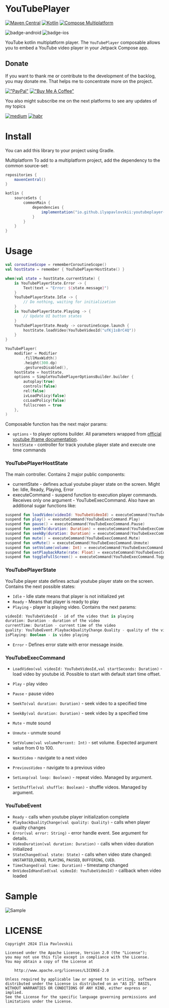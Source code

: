# YouTubePlayer

[![Maven Central](https://img.shields.io/maven-central/v/io.github.ilyapavlovskii/youtubeplayer-compose.svg)](https://central.sonatype.com/artifact/io.github.ilyapavlovskii/youtubeplayer-compose)
[![Kotlin](https://img.shields.io/badge/kotlin-v1.9.20-blue.svg?logo=kotlin)](http://kotlinlang.org)
[![Compose Multiplatform](https://img.shields.io/badge/Compose%20Multiplatform-v1.5.4-blue)](https://github.com/JetBrains/compose-multiplatform)

![badge-android](http://img.shields.io/badge/platform-android-6EDB8D.svg?style=flat)
![badge-ios](http://img.shields.io/badge/platform-ios-CDCDCD.svg?style=flat)

YouTube kotlin multiplatform player.
The `YouTubePlayer` composable allows you to embed a YouTube video player in your Jetpack Compose app.

## Donate
If you want to thank me or contribute to the development of the backlog, you may donate me. That helps me to concentrate more on the project.

[!["PayPal"](https://raw.githubusercontent.com/IlyaPavlovskii/IlyaPavlovskii/main/resources/paypal.svg)](https://www.paypal.com/paypalme/ipavlovskii)
[!["Buy Me A Coffee"](https://raw.githubusercontent.com/IlyaPavlovskii/IlyaPavlovskii/main/resources/buy_me_a_coffee.svg)](https://www.buymeacoffee.com/ipavlovskii)

You also might subscribe me on the next platforms to see any updates of my topics

[![medium](https://raw.githubusercontent.com/IlyaPavlovskii/IlyaPavlovskii/main/resources/medium.svg)](https://pavlovskiiilia.medium.com/)
[![habr](https://raw.githubusercontent.com/IlyaPavlovskii/IlyaPavlovskii/main/resources/habr.svg)](https://habr.com/ru/users/TranE91/posts/)

# Install
You can add this library to your project using Gradle.

Multiplatform
To add to a multiplatform project, add the dependency to the common source-set:

```gradle
repositories {
    mavenCentral()
}

kotlin {
    sourceSets {
        commonMain {
            dependencies {
                implementation("io.github.ilyapavlovskii:youtubeplayer-compose:${latest_version}")
            }
        }
    }
}
```

# Usage

```kotlin
val coroutineScope = rememberCoroutineScope()
val hostState = remember { YouTubePlayerHostState() }

when(val state = hostState.currentState) {
    is YouTubePlayerState.Error -> {
        Text(text = "Error: ${state.message}")
    }
    YouTubePlayerState.Idle -> {
        // Do nothing, waiting for initialization
    }
    is YouTubePlayerState.Playing -> {
        // Update UI button states
    }
    YouTubePlayerState.Ready -> coroutineScope.launch {
        hostState.loadVideo(YouTubeVideoId("ufKj1sBrC4Q"))
    }
}

YouTubePlayer(
    modifier = Modifier
        .fillMaxWidth()
        .height(300.dp)
        .gesturesDisabled(),
    hostState = hostState,
    options = SimpleYouTubePlayerOptionsBuilder.builder {
        autoplay(true)
        controls(false)
        rel(false)
        ivLoadPolicy(false)
        ccLoadPolicy(false)
        fullscreen = true
    },
)
```

Composable function has the next major params:

* `options` - to player options builder. All parameters wrapped from [official youtube iframe documentation](https://developers.google.com/youtube/player_parameters#Parameters).
* `hostState` - controller for track youtube player state and execute one time commands

### YouTubePlayerHostState
The main controller. Contains 2 major public components:
* currentState - defines actual youtube player state on the screen. Might be: Idle, Ready, Playing, Error
* executeCommand - suspend function to execution player commands. Receives only one argument - <a name="YouTubeExecCommand">YouTubeExecCommand</a>. Also have an additional sugar functions like:
```kotlin
suspend fun loadVideo(videoId: YouTubeVideoId) = executeCommand(YouTubeExecCommand.LoadVideo(videoId))
suspend fun play() = executeCommand(YouTubeExecCommand.Play)
suspend fun pause() = executeCommand(YouTubeExecCommand.Pause)
suspend fun seekTo(duration: Duration) = executeCommand(YouTubeExecCommand.SeekTo(duration))
suspend fun seekBy(duration: Duration) = executeCommand(YouTubeExecCommand.SeekBy(duration))
suspend fun mute() = executeCommand(YouTubeExecCommand.Mute)
suspend fun unMute() = executeCommand(YouTubeExecCommand.Unmute)
suspend fun setVolume(volume: Int) = executeCommand(YouTubeExecCommand.SetVolume(volume))
suspend fun setPlaybackRate(rate: Float) = executeCommand(YouTubeExecCommand.SetPlaybackRate(rate))
suspend fun toggleFullScreen() = executeCommand(YouTubeExecCommand.ToggleFullscreen)
```

### <a name="YouTubePlayerState">YouTubePlayerState</a>
YouTube player state defines actual youtube player state on the screen. Contains the next possible states:
* `Idle` - Idle state means that player is not initialized yet
* `Ready` - Means that player is ready to play
* `Playing` - player is playing video. Contains the next params:  
```kotlin
videoId: YouTubeVideoId - id of the video that is playing
duration: Duration - duration of the video
currentTime: Duration - current time of the video
quality: YouTubeEvent.PlaybackQualityChange.Quality - quality of the video, see [YouTubeEvent.PlaybackQualityChange.Quality]
isPlaying: Boolean - is video playing
```
* `Error` - Defines error state with error message inside.


### <a name="YouTubeExecCommand">YouTubeExecCommand</a>

* `LoadVideo(val videoId: YouTubeVideoId,val startSeconds: Duration)` - load video by youtube id. Possible to start with default start time offset.

* `Play` - play video
* `Pause` - pause video
* `SeekTo(val duration: Duration)` - seek video to a specified time
* `SeekBy(val duration: Duration)` - seek video by a specified time
* `Mute` - mute sound
* `Unmute` - unmute sound
* `SetVolume(val volumePercent: Int)` - set volume. Expected argument value from 0 to 100.
* `NextVideo` - navigate to a next video
* `PreviousVideo` - navigate to a previous video
* `SetLoop(val loop: Boolean)` - repeat video. Managed by argument.
* `SetShuffle(val shuffle: Boolean)` - shuffle videos. Managed by argument.

### <a name="YouTubeEvent">YouTubeEvent</a>

* `Ready` - calls when youtube player initialization complete
* `PlaybackQualityChange(val quality: Quality)` - calls when player quality changes
* `Error(val error: String)` - error handle event. See argument for details.
* `VideoDuration(val duration: Duration)` - calls when video duration initialized
* `StateChanged(val state: State)` - calls when video state changed: `UNSTARTED`,`ENDED`, `PLAYING`, `PAUSED`, `BUFFERING`, `CUED`.
* `TimeChanged(val time: Duration)` - timestamp changed
* `OnVideoIdHandled(val videoId: YouTubeVideoId)` - callback when video loaded

# Sample
![Sample](sample.png)

# LICENSE

```
Copyright 2024 Ilia Pavlovskii

Licensed under the Apache License, Version 2.0 (the "License");
you may not use this file except in compliance with the License.
You may obtain a copy of the License at

    http://www.apache.org/licenses/LICENSE-2.0

Unless required by applicable law or agreed to in writing, software
distributed under the License is distributed on an "AS IS" BASIS,
WITHOUT WARRANTIES OR CONDITIONS OF ANY KIND, either express or implied.
See the License for the specific language governing permissions and
limitations under the License.
```